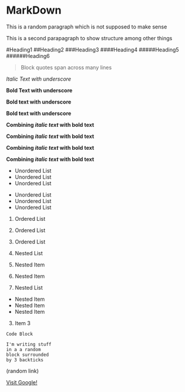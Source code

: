# MarkDown

This is a random paragraph
which is not supposed to make
sense

This is a second parapagraph
to show structure
among other things

#Heading1
##Heading2
###Heading3
####Heading4
#####Heading5
######Heading6

>Block quotes
span across
many lines

_Italic Text with underscore_

__Bold Text with underscore__

__Bold text with underscore__

**Bold text with underscore**

**Combining *italic text* with bold text**

__Combining _italic text_ with bold text__

**Combining _italic text_ with bold text**

__Combining *italic text* with bold text__

- Unordered List
- Unordered List
- Unordered List

* Unordered List
* Unordered List
* Unordered List

1. Ordered List
2. Ordered List
3. Ordered List

1. Nested List
  1. Nested Item
  2. Nested Item
2. Nested List
  * Nested Item
  * Nested Item
  * Nested Item
3. Item 3

`Code Block`

```
I'm writing stuff
in a a random
block surrounded
by 3 backticks
```

(random link)

[Visit Google!](http://www.google.com)
